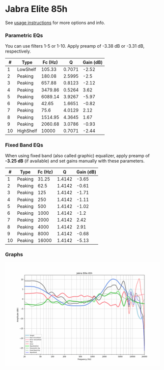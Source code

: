 # Jabra Elite 85h
See [usage instructions](https://github.com/jaakkopasanen/AutoEq#usage) for more options and info.

### Parametric EQs
You can use filters 1-5 or 1-10. Apply preamp of -3.38 dB or -3.31 dB, respectively.

|   # | Type      |   Fc (Hz) |      Q |   Gain (dB) |
|-----|-----------|-----------|--------|-------------|
|   1 | LowShelf  |    105.33 | 0.7071 |       -2.52 |
|   2 | Peaking   |    180.08 | 2.5995 |       -2.5  |
|   3 | Peaking   |    657.88 | 0.8123 |       -2.12 |
|   4 | Peaking   |   3479.86 | 0.5264 |        3.62 |
|   5 | Peaking   |   6089.14 | 3.9267 |       -5.97 |
|   6 | Peaking   |     42.65 | 1.6651 |       -0.82 |
|   7 | Peaking   |     75.6  | 4.0129 |        2.12 |
|   8 | Peaking   |   1514.95 | 4.3645 |        1.67 |
|   9 | Peaking   |   2060.68 | 3.0786 |       -0.93 |
|  10 | HighShelf |  10000    | 0.7071 |       -2.44 |

### Fixed Band EQs
When using fixed band (also called graphic) equalizer, apply preamp of **-3.25 dB** (if available) and set gains manually with these parameters.

|   # | Type    |   Fc (Hz) |      Q |   Gain (dB) |
|-----|---------|-----------|--------|-------------|
|   1 | Peaking |     31.25 | 1.4142 |       -3.65 |
|   2 | Peaking |     62.5  | 1.4142 |       -0.61 |
|   3 | Peaking |    125    | 1.4142 |       -1.71 |
|   4 | Peaking |    250    | 1.4142 |       -1.11 |
|   5 | Peaking |    500    | 1.4142 |       -1.02 |
|   6 | Peaking |   1000    | 1.4142 |       -1.2  |
|   7 | Peaking |   2000    | 1.4142 |        2.42 |
|   8 | Peaking |   4000    | 1.4142 |        2.91 |
|   9 | Peaking |   8000    | 1.4142 |       -0.68 |
|  10 | Peaking |  16000    | 1.4142 |       -5.13 |

### Graphs
![](./Jabra%20Elite%2085h.png)
